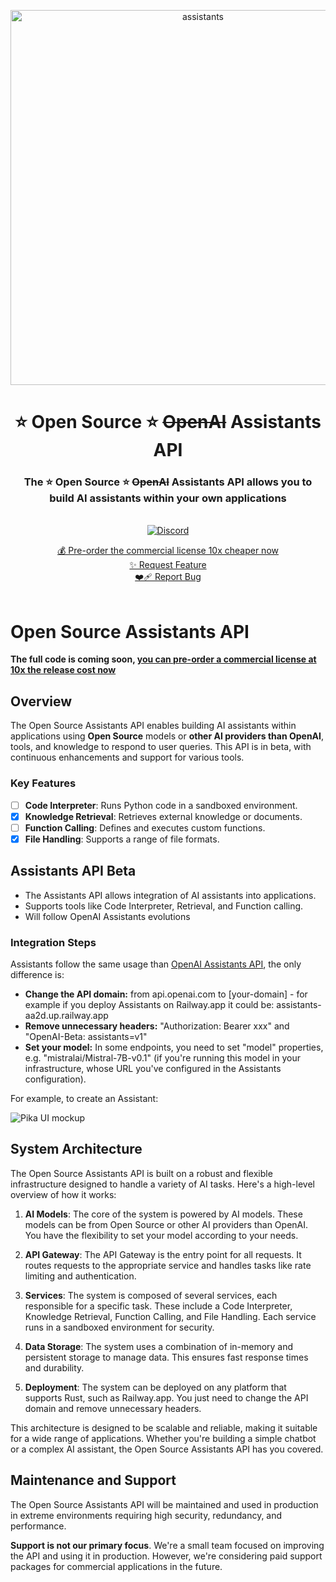 

<p align="center">
<img width="600" alt="assistants" src="https://github.com/stellar-amenities/assistants/assets/25003283/08d69b68-10a3-4ef5-9f99-bd3bc9bbb568">
  <h1 align="center">⭐️ Open Source ⭐️ <s>OpenAI</s> Assistants API</h1>

  <h3 align="center">The ⭐️ Open Source ⭐️ <s>OpenAI</s> Assistants API allows you to build AI assistants within your own applications</h3>

  <p align="center">
    <br />
    <a href="https://discord.gg/XMetBW3zCG"><img alt="Discord" src="https://img.shields.io/discord/1066022656845025310?color=black&style=for-the-badge"></a>
    <br />
    <div align="center">
      <a href="stripelink">💰 Pre-order the commercial license 10x cheaper now</a>
      <br />
      <a href="https://github.com/stellar-amenities/assistants/issues/new?assignees=&labels=enhancement">✨ Request Feature</a>
      <br />
      <a href="https://github.com/stellar-amenities/assistants/issues/new?assignees=&labels=bug">❤️‍🩹 Report Bug</a>
    </div>
    <br />
  </p>
</p>

# Open Source Assistants API

**The full code is coming soon, [you can pre-order a commercial license at 10x the release cost now]()**

## Overview
The Open Source Assistants API enables building AI assistants within applications using **Open Source** models or **other AI providers than OpenAI**, tools, and knowledge to respond to user queries. This API is in beta, with continuous enhancements and support for various tools.

### Key Features
- [ ] **Code Interpreter**: Runs Python code in a sandboxed environment.
- [x] **Knowledge Retrieval**: Retrieves external knowledge or documents.
- [ ] **Function Calling**: Defines and executes custom functions.
- [x] **File Handling**: Supports a range of file formats.

## Assistants API Beta
- The Assistants API allows integration of AI assistants into applications.
- Supports tools like Code Interpreter, Retrieval, and Function calling.
- Will follow OpenAI Assistants evolutions

### Integration Steps

Assistants follow the same usage than [OpenAI Assistants API](https://platform.openai.com/docs/assistants/overview), the only difference is:

- **Change the API domain:** from api.openai.com to [your-domain] - for example if you deploy Assistants on Railway.app it could be: assistants-aa2d.up.railway.app
- **Remove unnecessary headers:** "Authorization: Bearer xxx" and "OpenAI-Beta: assistants=v1"
- **Set your model:** In some endpoints, you need to set "model" properties, e.g. "mistralai/Mistral-7B-v0.1" (if you're running this model in your infrastructure, whose URL you've configured in the Assistants configuration).

For example, to create an Assistant: 

![Pika UI mockup](https://github.com/stellar-amenities/assistants/assets/25003283/08d69b68-10a3-4ef5-9f99-bd3bc9bbb568)

## System Architecture

The Open Source Assistants API is built on a robust and flexible infrastructure designed to handle a variety of AI tasks. Here's a high-level overview of how it works:

1. **AI Models**: The core of the system is powered by AI models. These models can be from Open Source or other AI providers than OpenAI. You have the flexibility to set your model according to your needs.

2. **API Gateway**: The API Gateway is the entry point for all requests. It routes requests to the appropriate service and handles tasks like rate limiting and authentication.

3. **Services**: The system is composed of several services, each responsible for a specific task. These include a Code Interpreter, Knowledge Retrieval, Function Calling, and File Handling. Each service runs in a sandboxed environment for security.

4. **Data Storage**: The system uses a combination of in-memory and persistent storage to manage data. This ensures fast response times and durability.

5. **Deployment**: The system can be deployed on any platform that supports Rust, such as Railway.app. You just need to change the API domain and remove unnecessary headers.

This architecture is designed to be scalable and reliable, making it suitable for a wide range of applications. Whether you're building a simple chatbot or a complex AI assistant, the Open Source Assistants API has you covered.

## Maintenance and Support

The Open Source Assistants API will be maintained and used in production in extreme environments requiring high security, redundancy, and performance.

**Support is not our primary focus**. We're a small team focused on improving the API and using it in production. However, we're considering paid support packages for commercial applications in the future.


